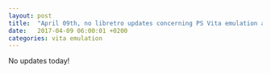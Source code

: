 ```yaml
---
layout: post
title:  "April 09th, no libretro updates concerning PS Vita emulation and emulators"
date:   2017-04-09 06:00:01 +0200
categories: vita emulation
---
```


No updates today!
